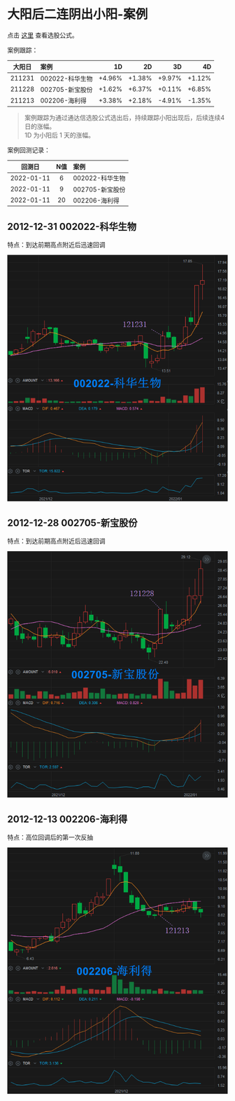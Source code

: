 # 大阳后二连阴出小阳-案例

点击 [这里](./大阳后二连阴出小阳.md) 查看选股公式。

案例跟踪：

| 大阳日 |      案例       |   1D    |   2D    |   3D    |   4D    |
|:------:|:----------------|--------:|--------:|--------:|--------:|
| 211231 | 002022-科华生物 |  +4.96% |  +1.38% |  +9.97% |  +1.12% |
| 211228 | 002705-新宝股份 |  +1.62% |  +6.37% |  +0.11% |  +6.85% |
| 211213 | 002206-海利得   |  +3.38% |  +2.18% |  -4.91% |  -1.35% |

> 案例跟踪为通过通达信选股公式选出后，持续跟踪小阳出现后，后续连续4日的涨幅。  
> 1D 为小阳后 1 天的涨幅。

案例回测记录：

|   回测日   | N值 |       案例      |
|:----------:|:---:|:----------------|
| 2022-01-11 |   6 | 002022-科华生物 |
| 2022-01-11 |   9 | 002705-新宝股份 |
| 2022-01-11 |  20 | 002206-海利得   |

## 2012-12-31 002022-科华生物

特点：到达前期高点附近后迅速回调

![](./assets/121231-002022-科华生物.png)

## 2012-12-28 002705-新宝股份

特点：到达前期高点附近后迅速回调

![](./assets/121228-002705-新宝股份.png)

## 2012-12-13 002206-海利得

特点：高位回调后的第一次反抽

![](./assets/121213-002206-海利得.png)
